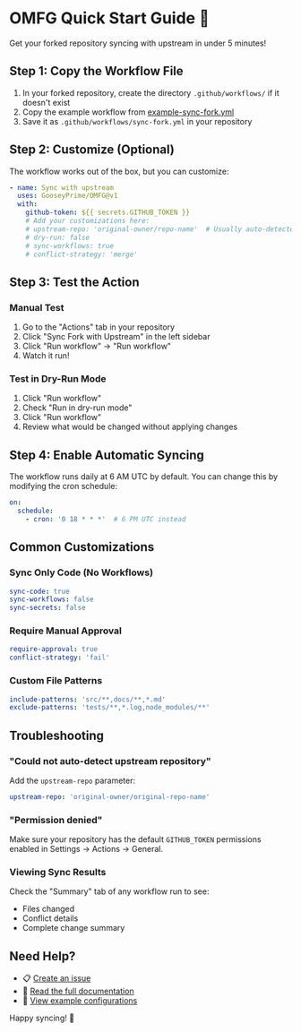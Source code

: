 # OMFG Quick Start Guide 🚀

Get your forked repository syncing with upstream in under 5 minutes!

## Step 1: Copy the Workflow File

1. In your forked repository, create the directory `.github/workflows/` if it doesn't exist
2. Copy the example workflow from [example-sync-fork.yml](../.github/workflows/example-sync-fork.yml)
3. Save it as `.github/workflows/sync-fork.yml` in your repository

## Step 2: Customize (Optional)

The workflow works out of the box, but you can customize:

```yaml
- name: Sync with upstream
  uses: GooseyPrime/OMFG@v1
  with:
    github-token: ${{ secrets.GITHUB_TOKEN }}
    # Add your customizations here:
    # upstream-repo: 'original-owner/repo-name'  # Usually auto-detected
    # dry-run: false
    # sync-workflows: true
    # conflict-strategy: 'merge'
```

## Step 3: Test the Action

### Manual Test
1. Go to the "Actions" tab in your repository
2. Click "Sync Fork with Upstream" in the left sidebar
3. Click "Run workflow" → "Run workflow"
4. Watch it run!

### Test in Dry-Run Mode
1. Click "Run workflow"
2. Check "Run in dry-run mode"
3. Click "Run workflow"
4. Review what would be changed without applying changes

## Step 4: Enable Automatic Syncing

The workflow runs daily at 6 AM UTC by default. You can change this by modifying the cron schedule:

```yaml
on:
  schedule:
    - cron: '0 18 * * *'  # 6 PM UTC instead
```

## Common Customizations

### Sync Only Code (No Workflows)
```yaml
sync-code: true
sync-workflows: false
sync-secrets: false
```

### Require Manual Approval
```yaml
require-approval: true
conflict-strategy: 'fail'
```

### Custom File Patterns
```yaml
include-patterns: 'src/**,docs/**,*.md'
exclude-patterns: 'tests/**,*.log,node_modules/**'
```

## Troubleshooting

### "Could not auto-detect upstream repository"
Add the `upstream-repo` parameter:
```yaml
upstream-repo: 'original-owner/original-repo-name'
```

### "Permission denied"
Make sure your repository has the default `GITHUB_TOKEN` permissions enabled in Settings → Actions → General.

### Viewing Sync Results
Check the "Summary" tab of any workflow run to see:
- Files changed
- Conflict details
- Complete change summary

## Need Help?

- 📋 [Create an issue](https://github.com/GooseyPrime/OMFG/issues)
- 📖 [Read the full documentation](../README.md)
- 🔧 [View example configurations](../README.md#examples)

Happy syncing! 🎉